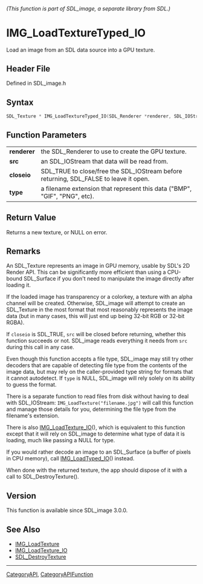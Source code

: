 ###### (This function is part of SDL_image, a separate library from SDL.)
# IMG_LoadTextureTyped_IO

Load an image from an SDL data source into a GPU texture.

## Header File

Defined in SDL_image.h

## Syntax

```c
SDL_Texture * IMG_LoadTextureTyped_IO(SDL_Renderer *renderer, SDL_IOStream *src, SDL_bool closeio, const char *type);

```

## Function Parameters

|                  |                                                                                       |
| ---------------- | ------------------------------------------------------------------------------------- |
| **renderer**     | the SDL_Renderer to use to create the GPU texture.                                    |
| **src**          | an SDL_IOStream that data will be read from.                                          |
| **closeio**      | SDL_TRUE to close/free the SDL_IOStream before returning, SDL_FALSE to leave it open. |
| **type**         | a filename extension that represent this data ("BMP", "GIF", "PNG", etc).             |

## Return Value

Returns a new texture, or NULL on error.

## Remarks

An SDL_Texture represents an image in GPU memory, usable by SDL's 2D Render
API. This can be significantly more efficient than using a CPU-bound
SDL_Surface if you don't need to manipulate the image directly after
loading it.

If the loaded image has transparency or a colorkey, a texture with an alpha
channel will be created. Otherwise, SDL_image will attempt to create an
SDL_Texture in the most format that most reasonably represents the image
data (but in many cases, this will just end up being 32-bit RGB or 32-bit
RGBA).

If `closeio` is SDL_TRUE, `src` will be closed before returning, whether
this function succeeds or not. SDL_image reads everything it needs from
`src` during this call in any case.

Even though this function accepts a file type, SDL_image may still try
other decoders that are capable of detecting file type from the contents of
the image data, but may rely on the caller-provided type string for formats
that it cannot autodetect. If `type` is NULL, SDL_image will rely solely on
its ability to guess the format.

There is a separate function to read files from disk without having to deal
with SDL_IOStream: `IMG_LoadTexture("filename.jpg")` will call this
function and manage those details for you, determining the file type from
the filename's extension.

There is also [IMG_LoadTexture_IO](IMG_LoadTexture_IO)(), which is
equivalent to this function except that it will rely on SDL_image to
determine what type of data it is loading, much like passing a NULL for
type.

If you would rather decode an image to an SDL_Surface (a buffer of pixels
in CPU memory), call [IMG_LoadTyped_IO](IMG_LoadTyped_IO)() instead.

When done with the returned texture, the app should dispose of it with a
call to SDL_DestroyTexture().

## Version

This function is available since SDL_image 3.0.0.

## See Also

- [IMG_LoadTexture](IMG_LoadTexture)
- [IMG_LoadTexture_IO](IMG_LoadTexture_IO)
- [SDL_DestroyTexture](SDL_DestroyTexture)

----
[CategoryAPI](CategoryAPI), [CategoryAPIFunction](CategoryAPIFunction)

